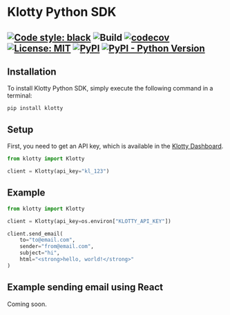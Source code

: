# Klotty Python SDK

[![Code style: black](https://img.shields.io/badge/code%20style-black-000000.svg)](https://github.com/psf/black)
![Build](https://github.com/drish/klotty-py/actions/workflows/test.yaml/badge.svg)
[![codecov](https://codecov.io/gh/drish/klotty-py/branch/main/graph/badge.svg?token=GGD39PPFM0)](https://codecov.io/gh/drish/klotty-py)
[![License: MIT](https://img.shields.io/badge/License-MIT-blue.svg)](https://opensource.org/licenses/MIT)
[![PyPI](https://img.shields.io/pypi/v/klotty)](https://pypi.org/project/klotty/)
[![PyPI - Python Version](https://img.shields.io/pypi/pyversions/klotty)](https://pypi.org/project/klotty)
---

## Installation

To install Klotty Python SDK, simply execute the following command in a terminal:

```
pip install klotty
```

## Setup

First, you need to get an API key, which is available in the [Klotty Dashboard](https://klotty.com).

```py
from klotty import Klotty

client = Klotty(api_key="kl_123")
```

## Example

```py
from klotty import Klotty

client = Klotty(api_key=os.environ["KLOTTY_API_KEY"])

client.send_email(
    to="to@email.com",
    sender="from@email.com",
    subject="hi",
    html="<strong>hello, world!</strong>"
)
```

## Example sending email using React

Coming soon.
